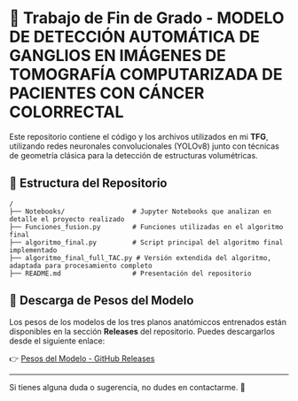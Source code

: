 # 📌 Trabajo de Fin de Grado - MODELO DE DETECCIÓN AUTOMÁTICA DE GANGLIOS EN IMÁGENES DE TOMOGRAFÍA COMPUTARIZADA DE PACIENTES CON CÁNCER COLORRECTAL

Este repositorio contiene el código y los archivos utilizados en mi **TFG**, utilizando redes neuronales convolucionales (YOLOv8) junto con técnicas de geometría clásica para la detección de estructuras volumétricas.

## 📂 Estructura del Repositorio

```
/
├── Notebooks/                 # Jupyter Notebooks que analizan en detalle el proyecto realizado
├── Funciones_fusion.py        # Funciones utilizadas en el algoritmo final
├── algoritmo_final.py         # Script principal del algoritmo final implementado
├── algoritmo_final_full_TAC.py # Versión extendida del algoritmo, adaptada para procesamiento completo
├── README.md                  # Presentación del repositorio
```

## 🔗 Descarga de Pesos del Modelo
Los pesos de los modelos de los tres planos anatómiccos entrenados están disponibles en la sección **Releases** del repositorio. Puedes descargarlos desde el siguiente enlace:

👉 [Pesos del Modelo - GitHub Releases](https://github.com/DiegoGonovi/diego_gonzalez_tfg_ing_biomedica/releases/latest)

---

Si tienes alguna duda o sugerencia, no dudes en contactarme. 🚀

